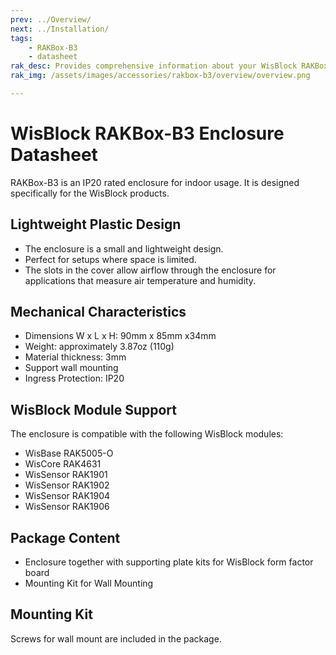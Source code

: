 ```yaml
---
prev: ../Overview/
next: ../Installation/
tags:
    - RAKBox-B3
    - datasheet
rak_desc: Provides comprehensive information about your WisBlock RAKBox-B3 Enclosure to help you use it. This information includes technical specifications and characteristics.
rak_img: /assets/images/accessories/rakbox-b3/overview/overview.png

---
```


# WisBlock RAKBox-B3 Enclosure Datasheet

RAKBox-B3 is an IP20 rated enclosure for indoor usage. It is designed specifically for the WisBlock products.

## Lightweight Plastic Design

- The enclosure is a small and lightweight design.
- Perfect for setups where space is limited.
- The slots in the cover allow airflow through the enclosure for applications that measure air temperature and humidity.

<rk-img
  src="/assets/images/accessories/rakbox-b3/datasheet/top-view.png"
  width="35%"
  caption="WisBlock RAKBox-B3 Enclosure Overview"
/>

## Mechanical Characteristics

- Dimensions W x L x H: 90mm x 85mm x34mm
- Weight: approximately 3.87oz (110g)
- Material thickness: 3mm
- Support wall mounting
- Ingress Protection: IP20

<rk-img
  src="/assets/images/accessories/rakbox-b3/datasheet/overview.png"
  width="30%"
  caption="WisBlock RAKBox-B3 Enclosure"
/>

## WisBlock Module Support

The enclosure is compatible with the following WisBlock modules:

- WisBase RAK5005-O
- WisCore RAK4631
- WisSensor RAK1901
- WisSensor RAK1902
- WisSensor RAK1904
- WisSensor RAK1906

## Package Content

- Enclosure together with supporting plate kits for WisBlock form factor board
- Mounting Kit for Wall Mounting

## Mounting Kit

Screws for wall mount are included in the package.

<rk-img
  src="/assets/images/accessories/rakbox-b3/datasheet/mounting-kit.png"
  width="20%"
  caption="Mounting Kit"
/>
